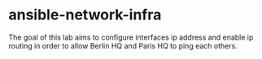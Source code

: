 # ansible-network-infra

The goal of this lab aims to configure interfaces ip address and enable ip routing in order to allow Berlin HQ and Paris HQ to ping each others.